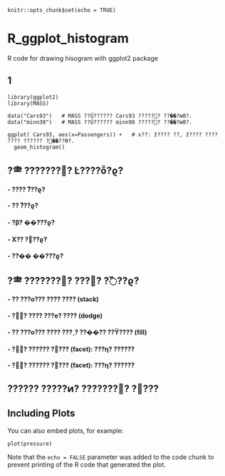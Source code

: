 
```{r setup, include=FALSE}
knitr::opts_chunk$set(echo = TRUE)
```

# R_ggplot_histogram
R code for drawing hisogram with ggplot2 package

## 1
```{r cars}
library(ggplot2)
library(MASS)

data("Cars93")   # MASS ??Ű?????? Cars93 ?????͸? ??��?ɴϴ?.
data("minn38")   # MASS ??Ű?????? minn98 ?????͸? ??��?ɴϴ?.

ggplot( Cars93, aes(x=Passengers)) +   # x??: ž???? ??, ž???? ???? ???? ?????? ?׷��??ϴ?.
  geom_histogram()   
```


## ?⺻ ???????׷? Ŀ????ȭ?ϱ?
#### - ???? ?߰??ϱ? 
#### - ?? ?߰??ϱ? 
#### - ?β? ��???ϱ? 
#### - X?? ?󺧸??ϱ? 
#### - ??�� ��???ϱ? 

## ?⺻ ???????׷??? ?׸? ?߰??ϱ?
#### - ?? ???ο??? ???? ???? (stack)
#### - ?׸񺰷? ???? ???е? ???? (dodge)
#### - ?? ???ο??? ???? ???¸? ??��?? ??Ÿ???? (fill) 
#### - ?׸񺰷? ?????? ?׸??? (facet): ???η? ??????
#### - ?׸񺰷? ?????? ?׸??? (facet): ???η? ??????

## ?????? ?????ͷ? ???????׷? ?׸???


## Including Plots

You can also embed plots, for example:

```{r pressure, echo=FALSE}
plot(pressure)
```

Note that the `echo = FALSE` parameter was added to the code chunk to prevent printing of the R code that generated the plot.
